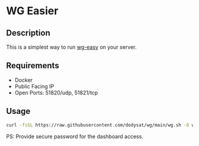 # WG Easier

## Description

This is a simplest way to run [wg-easy](https://github.com/wg-easy/wg-easy/tree/c6dce0f6fb2e28e7e40ddac1498bd67e9bb17cba) on your server.

## Requirements

- Docker
- Public Facing IP
- Open Ports: 51820/udp, 51821/tcp

## Usage

```bash
curl -fsSL https://raw.githubusercontent.com/dodysat/wg/main/wg.sh -O wg.sh && chmod +x wg.sh && exec ./wg.sh
```

PS: Provide secure password for the dashboard access.
